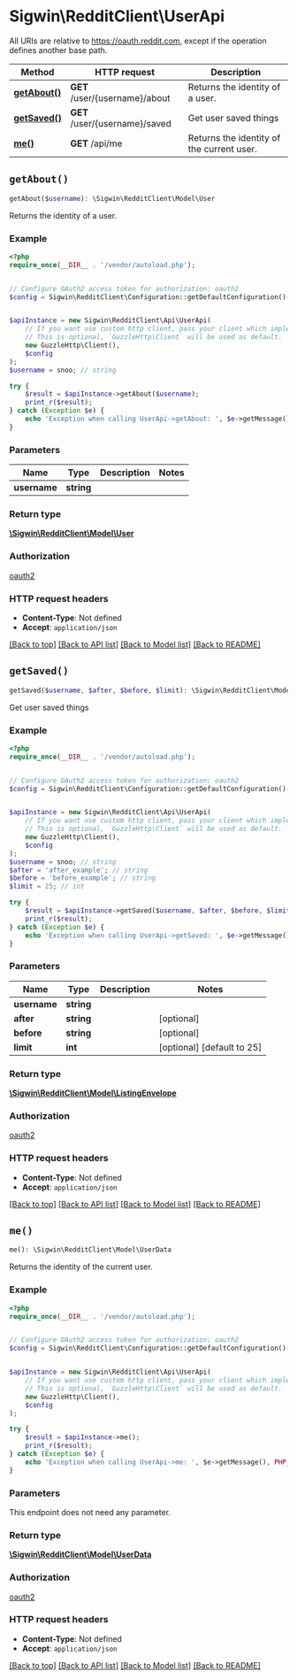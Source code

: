 # Sigwin\RedditClient\UserApi

All URIs are relative to https://oauth.reddit.com, except if the operation defines another base path.

| Method | HTTP request | Description |
| ------------- | ------------- | ------------- |
| [**getAbout()**](UserApi.md#getAbout) | **GET** /user/{username}/about | Returns the identity of a user. |
| [**getSaved()**](UserApi.md#getSaved) | **GET** /user/{username}/saved | Get user saved things |
| [**me()**](UserApi.md#me) | **GET** /api/me | Returns the identity of the current user. |


## `getAbout()`

```php
getAbout($username): \Sigwin\RedditClient\Model\User
```

Returns the identity of a user.

### Example

```php
<?php
require_once(__DIR__ . '/vendor/autoload.php');


// Configure OAuth2 access token for authorization: oauth2
$config = Sigwin\RedditClient\Configuration::getDefaultConfiguration()->setAccessToken('YOUR_ACCESS_TOKEN');


$apiInstance = new Sigwin\RedditClient\Api\UserApi(
    // If you want use custom http client, pass your client which implements `GuzzleHttp\ClientInterface`.
    // This is optional, `GuzzleHttp\Client` will be used as default.
    new GuzzleHttp\Client(),
    $config
);
$username = snoo; // string

try {
    $result = $apiInstance->getAbout($username);
    print_r($result);
} catch (Exception $e) {
    echo 'Exception when calling UserApi->getAbout: ', $e->getMessage(), PHP_EOL;
}
```

### Parameters

| Name | Type | Description  | Notes |
| ------------- | ------------- | ------------- | ------------- |
| **username** | **string**|  | |

### Return type

[**\Sigwin\RedditClient\Model\User**](../Model/User.md)

### Authorization

[oauth2](../../README.md#oauth2)

### HTTP request headers

- **Content-Type**: Not defined
- **Accept**: `application/json`

[[Back to top]](#) [[Back to API list]](../../README.md#endpoints)
[[Back to Model list]](../../README.md#models)
[[Back to README]](../../README.md)

## `getSaved()`

```php
getSaved($username, $after, $before, $limit): \Sigwin\RedditClient\Model\ListingEnvelope
```

Get user saved things

### Example

```php
<?php
require_once(__DIR__ . '/vendor/autoload.php');


// Configure OAuth2 access token for authorization: oauth2
$config = Sigwin\RedditClient\Configuration::getDefaultConfiguration()->setAccessToken('YOUR_ACCESS_TOKEN');


$apiInstance = new Sigwin\RedditClient\Api\UserApi(
    // If you want use custom http client, pass your client which implements `GuzzleHttp\ClientInterface`.
    // This is optional, `GuzzleHttp\Client` will be used as default.
    new GuzzleHttp\Client(),
    $config
);
$username = snoo; // string
$after = 'after_example'; // string
$before = 'before_example'; // string
$limit = 25; // int

try {
    $result = $apiInstance->getSaved($username, $after, $before, $limit);
    print_r($result);
} catch (Exception $e) {
    echo 'Exception when calling UserApi->getSaved: ', $e->getMessage(), PHP_EOL;
}
```

### Parameters

| Name | Type | Description  | Notes |
| ------------- | ------------- | ------------- | ------------- |
| **username** | **string**|  | |
| **after** | **string**|  | [optional] |
| **before** | **string**|  | [optional] |
| **limit** | **int**|  | [optional] [default to 25] |

### Return type

[**\Sigwin\RedditClient\Model\ListingEnvelope**](../Model/ListingEnvelope.md)

### Authorization

[oauth2](../../README.md#oauth2)

### HTTP request headers

- **Content-Type**: Not defined
- **Accept**: `application/json`

[[Back to top]](#) [[Back to API list]](../../README.md#endpoints)
[[Back to Model list]](../../README.md#models)
[[Back to README]](../../README.md)

## `me()`

```php
me(): \Sigwin\RedditClient\Model\UserData
```

Returns the identity of the current user.

### Example

```php
<?php
require_once(__DIR__ . '/vendor/autoload.php');


// Configure OAuth2 access token for authorization: oauth2
$config = Sigwin\RedditClient\Configuration::getDefaultConfiguration()->setAccessToken('YOUR_ACCESS_TOKEN');


$apiInstance = new Sigwin\RedditClient\Api\UserApi(
    // If you want use custom http client, pass your client which implements `GuzzleHttp\ClientInterface`.
    // This is optional, `GuzzleHttp\Client` will be used as default.
    new GuzzleHttp\Client(),
    $config
);

try {
    $result = $apiInstance->me();
    print_r($result);
} catch (Exception $e) {
    echo 'Exception when calling UserApi->me: ', $e->getMessage(), PHP_EOL;
}
```

### Parameters

This endpoint does not need any parameter.

### Return type

[**\Sigwin\RedditClient\Model\UserData**](../Model/UserData.md)

### Authorization

[oauth2](../../README.md#oauth2)

### HTTP request headers

- **Content-Type**: Not defined
- **Accept**: `application/json`

[[Back to top]](#) [[Back to API list]](../../README.md#endpoints)
[[Back to Model list]](../../README.md#models)
[[Back to README]](../../README.md)
